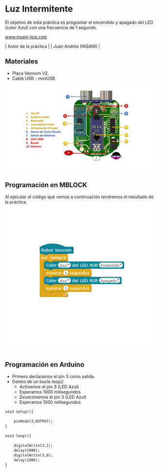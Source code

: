 # Luz Intermitente

El objetivo de esta práctica es programar el encendido y apagado del  LED (color Azul) con una frecuencia de 1 segundo.


www.insani-loja.com

| Autor de la práctica |
| Juan Andrés (INSANI) |


## Materiales
- Placa Vennom V2.
- Cable USB - miniUSB

![Placa de programacion Vennom](https://github.com/jandrs300/Bloques_M/blob/master/ejemplos_vennom/Version_2/placa-version2.png)



## Programación en MBLOCK
Al ejecutar el código que vemos a continuación tendremos el resultado de la práctica.

![programa en mblock luces intermitentes LEDS Arduino](https://github.com/jandrs300/Bloques_M/blob/master/ejemplos_vennom/Version_2/luz_intermitente/luz_intermitente.png)


## Programación en Arduino
- Primero declaramos el pin 3 como salida.
- Dentro de un bucle *loop()*
	- *Activamos* el pin 3 (LED Azul) 
	- Esperamos 1000 milisegundos
	- *Desactivamos* el pin 3 (LED Azul)
	- Esperamos 1000 milisegundos


```
void setup(){
    
    pinMode(3,OUTPUT);
}

void loop(){
    
    digitalWrite(3,1);
    delay(1000);
    digitalWrite(3,0);
    delay(1000);
}

```

